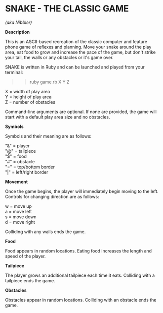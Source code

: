 **SNAKE - THE CLASSIC GAME**  
============================

*(aka Nibbler)*  

**Description**

This is an ASCII-based recreation of the classic computer and feature phone game of reflexes and planning.  Move your snake around the play area, eat food to grow and increase the pace of the game, but don't strike your tail, the walls or any obstacles or it's game over.

SNAKE is written in Ruby and can be launched and played from your terminal:
  
  >> ruby game.rb X Y Z

  X = width of play area  
  Y = height of play area  
  Z = number of obstacles  

Command-line arguments are optional.  If none are provided, the game will start with a default play area size and no obstacles.

**Symbols**

Symbols and their meaning are as follows:
  
  "&" = player  
  "@" = tailpiece  
  "$" = food  
  "#" = obstacle  
  "=" = top/bottom border  
  "|" = left/right border  

**Movement**

Once the game begins, the player will immediately begin moving to the left.  Controls for changing direction are as follows:

  w = move up  
  a = move left  
  s = move down  
  d = move right  

Colliding with any walls ends the game.

**Food**

Food appears in random locations.  Eating food increases the length and speed of the player.

**Tailpiece**

The player grows an additional tailpiece each time it eats.  Colliding with a tailpiece ends the game.

**Obstacles**

Obstacles appear in random locations.  Colliding with an obstacle ends the game.
